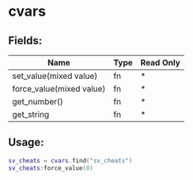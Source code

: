 # cvars

## Fields:

| Name                     | Type | Read Only |
| ------------------------ | ---- | --------- |
| set_value(mixed value)   | fn   | \*        |
| force_value(mixed value) | fn   | \*        |
| get_number()             | fn   | \*        |
| get_string               | fn   | \*        |

## Usage:

```lua
sv_cheats = cvars.find("sv_cheats")
sv_cheats:force_value(0)
```
